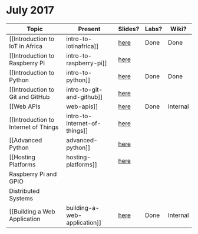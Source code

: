 # July 2017

| Topic | Present | Slides? | Labs? | Wiki? |
|-------|---------|---------|-------|-------|
| [[Introduction to IoT in Africa|intro-to-iotinafrica]] | [here](https://gitpitch.com/iotinafrica/material?p=intro-to-iotinafrica) | Done | Done | Done |
| [[Introduction to Raspberry Pi|intro-to-raspberry-pi]] | [here](https://gitpitch.com/iotinafrica/material?p=intro-to-raspberry-pi) | | | Done |
| [[Introduction to Python|intro-to-python]] | [here](https://gitpitch.com/iotinafrica/material?p=intro-to-python) | Done | Done | Done |
| [[Introduction to Git and GitHub |intro-to-git-and-github]] | [here](https://gitpitch.com/iotinafrica/material?p=intro-to-git-and-github) | | | Done |
| [[Web APIs |web-apis]] | [here](https://gitpitch.com/iotinafrica/material?p=web-apis) | Done | Internal | Done |
| [[Introduction to Internet of Things |intro-to-internet-of-things]] | [here](https://gitpitch.com/iotinafrica/material?p=intro-to-internet-of-things) |
| [[Advanced Python |advanced-python]] | [here](https://gitpitch.com/iotinafrica/material?p=advanced-python) | | | Done |
| [[Hosting Platforms |hosting-platforms]] | [here](https://gitpitch.com/iotinafrica/material?p=hosting-platforms) | | | |
| Raspberry Pi and GPIO |
| Distributed Systems |
| [[Building a Web Application |building-a-web-application]] | [here](https://gitpitch.com/iotinafrica/material?p=building-a-web-application) | Done | Internal | Done |